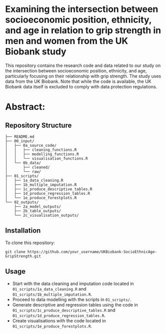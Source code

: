 # Examining the intersection between socioeconomic position, ethnicity, and age in relation to grip strength in men and women from the UK Biobank study

This repository contains the research code and data related to our study on the intersection between socioeconomic position, ethnicity, and age, particularly focusing on their relationship with grip strength. The study uses data from the UK Biobank. Note that while the code is available, the UK Biobank data itself is excluded to comply with data protection regulations.

# Abstract:

## Repository Structure

```
├── README.md
├── 00_input/
│   ├── 0a_source_code/
│   │   ├── cleaning_functions.R
│   │   ├── modelling_functions.R
│   │   └── visualisation_functions.R
│   └── 0b_data/
│       ├── cleaned/
│       └── raw/
├── 01_scripts/
│   ├── 1a_data_cleaning.R
│   ├── 1b_multiple_imputation.R
│   ├── 1c_produce_descriptive_tables.R
│   ├── 1d_produce_regression_tables.R
│   └── 1e_produce_forestplots.R
└── 02_outputs/
    ├── 2a_model_outputs/
    ├── 2b_table_outputs/
    └── 2c_visualisation_outputs/
```


## Installation

To clone this repository:

```git clone https://github.com/your_username/UKBiobank-SocioEthnicAge-GripStrength.git```

## Usage

- Start with the data cleaning and imputation code located in `01_scripts/1a_data_cleaning.R` and `01_scripts/1b_multiple_imputation.R`.
- Proceed to data modelling with the scripts in `01_scripts/`.
- Generate descriptive and regression tables using the code in `01_scripts/1c_produce_descriptive_tables.R` and `01_scripts/1d_produce_regression_tables.R`.
- Create visualisations with the code located in `01_scripts/1e_produce_forestplots.R`.
